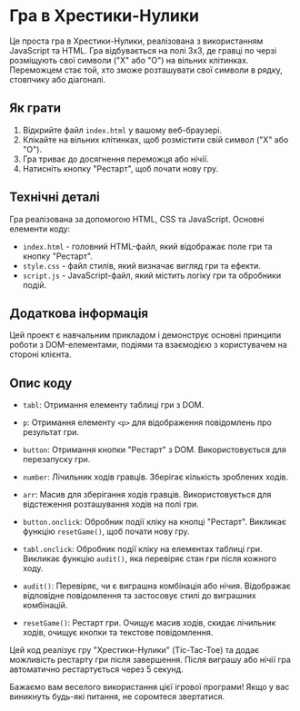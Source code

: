 # Гра в Хрестики-Нулики

Це проста гра в Хрестики-Нулики, реалізована з використанням JavaScript та HTML. Гра відбувається на полі 3x3, де гравці по черзі розміщують свої символи ("X" або "O") на вільних клітинках. Переможцем стає той, хто зможе розташувати свої символи в рядку, стовпчику або діагоналі.

## Як грати

1. Відкрийте файл `index.html` у вашому веб-браузері.
2. Клікайте на вільних клітинках, щоб розмістити свій символ ("X" або "O").
3. Гра триває до досягнення переможця або нічії.
4. Натисніть кнопку "Рестарт", щоб почати нову гру.

## Технічні деталі

Гра реалізована за допомогою HTML, CSS та JavaScript. Основні елементи коду:

- `index.html` - головний HTML-файл, який відображає поле гри та кнопку "Рестарт".
- `style.css` - файл стилів, який визначає вигляд гри та ефекти.
- `script.js` - JavaScript-файл, який містить логіку гри та обробники подій.

## Додаткова інформація

Цей проект є навчальним прикладом і демонструє основні принципи роботи з DOM-елементами, подіями та взаємодією з користувачем на стороні клієнта.

## Опис коду

- `tabl`: Отримання елементу таблиці гри з DOM.

- `p`: Отримання елементу `<p>` для відображення повідомлень про результат гри.

- `button`: Отримання кнопки "Рестарт" з DOM. Використовується для перезапуску гри.

- `number`: Лічильник ходів гравців. Зберігає кількість зроблених ходів.

- `arr`: Масив для зберігання ходів гравців. Використовується для відстеження розташування ходів на полі гри.

- `button.onclick`: Обробник події кліку на кнопці "Рестарт". Викликає функцію `resetGame()`, щоб почати нову гру.

- `tabl.onclick`: Обробник події кліку на елементах таблиці гри. Викликає функцію `audit()`, яка перевіряє стан гри після кожного ходу.

- `audit()`: Перевіряє, чи є виграшна комбінація або нічия. Відображає відповідне повідомлення та застосовує стилі до виграшних комбінацій.

- `resetGame()`: Рестарт гри. Очищує масив ходів, скидає лічильник ходів, очищує кнопки та текстове повідомлення.

Цей код реалізує гру "Хрестики-Нулики" (Tic-Tac-Toe) та додає можливість рестарту гри після завершення. Після виграшу або нічії гра автоматично рестартується через 5 секунд.

Бажаємо вам веселого використання цієї ігрової програми! Якщо у вас виникнуть будь-які питання, не соромтеся звертатися.
